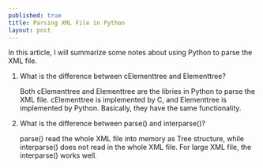 ```yaml
---
published: true
title: Parsing XML File in Python
layout: post
---
```


In this article, I will summarize some notes about using Python to parse the XML file.

1. What is the difference between cElementtree and Elementtree?

   Both cElementtree and Elementtree are the libries in Python to parse the XML file. cElementtree is implemented by C, and Elementtree is    implemented by Python. Basically, they have the same functionality.  

2. What is the difference between parse() and interparse()?

   parse() read the whole XML file into memory as Tree structure, while interparse() does not read in the whole XML file. For large XML      file, the interparse() works well.
